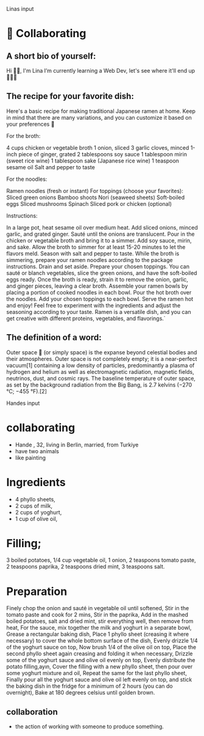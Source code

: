 Linas input
# 👥 Collaborating

## A short bio of yourself:

Hi 👋🏻, I'm Lina
I’m currently learning a Web Dev, let's see where it'll end up 👩🏻‍💻

## The recipe for your favorite dish:

Here's a basic recipe for making traditional Japanese ramen at home. Keep in mind that there are many variations, and you can customize it based on your preferences 🍜

For the broth:

4 cups chicken or vegetable broth
1 onion, sliced
3 garlic cloves, minced
1-inch piece of ginger, grated
2 tablespoons soy sauce
1 tablespoon mirin (sweet rice wine)
1 tablespoon sake (Japanese rice wine)
1 teaspoon sesame oil
Salt and pepper to taste

For the noodles:

Ramen noodles (fresh or instant)
For toppings (choose your favorites):
Sliced green onions
Bamboo shoots
Nori (seaweed sheets)
Soft-boiled eggs
Sliced mushrooms
Spinach
Sliced pork or chicken (optional)

Instructions:

In a large pot, heat sesame oil over medium heat. Add sliced onions, minced garlic, and grated ginger. Sauté until the onions are translucent.
Pour in the chicken or vegetable broth and bring it to a simmer. Add soy sauce, mirin, and sake. Allow the broth to simmer for at least 15-20 minutes to let the flavors meld. Season with salt and pepper to taste.
While the broth is simmering, prepare your ramen noodles according to the package instructions. Drain and set aside.
Prepare your chosen toppings. You can sauté or blanch vegetables, slice the green onions, and have the soft-boiled eggs ready.
Once the broth is ready, strain it to remove the onion, garlic, and ginger pieces, leaving a clear broth.
Assemble your ramen bowls by placing a portion of cooked noodles in each bowl. Pour the hot broth over the noodles.
Add your chosen toppings to each bowl.
Serve the ramen hot and enjoy!
Feel free to experiment with the ingredients and adjust the seasoning according to your taste. Ramen is a versatile dish, and you can get creative with different proteins, vegetables, and flavorings.`

## The definition of a word:

Outer space 🌌 (or simply space) is the expanse beyond celestial bodies and their atmospheres. Outer space is not completely empty; it is a near-perfect vacuum[1] containing a low density of particles, predominantly a plasma of hydrogen and helium as well as electromagnetic radiation, magnetic fields, neutrinos, dust, and cosmic rays. The baseline temperature of outer space, as set by the background radiation from the Big Bang, is 2.7 kelvins (−270 °C; −455 °F).[2]

Handes input
# collaborating

- Hande , 32, living in Berlin, married, from Turkiye
- have two animals
- like painting



# Ingredients
- 4 phyllo sheets,
- 2 cups of milk,
- 2 cups of yoghurt,
- 1 cup of olive oil,

# Filling;

3 boiled potatoes,
1/4 cup vegetable oil,
1 onion,
2 teaspoons tomato paste,
2 teaspoons paprika,
2 teaspoons dried mint,
3 teaspoons salt.

# Preparation
Finely chop the onion and sauté in vegetable oil until softened,
Stir in the tomato paste and cook for 2 mins,
Stir in the paprika,
Add in the mashed boiled potatoes, salt and dried mint, stir everything well, then remove from heat,
For the sauce, mix together the milk and yoghurt in a separate bowl,
Grease a rectangular baking dish,
Place 1 phyllo sheet (creasing it where necessary) to cover the whole bottom surface of the dish,
Evenly drizzle 1/4 of the yoghurt sauce on top,
Now brush 1/4 of the olive oil on top,
Place the second phyllo sheet again creasing and folding it when necessary,
Drizzle some of the yoghurt sauce and olive oil evenly on top,
Evenly distribute the potato filling,ayın,
Cover the filling with a new phyllo sheet, then pour over some yoghurt mixture and oil,
Repeat the same for the last phyllo sheet,
Finally pour all the yoghurt sauce and olive oil left evenly on top, and stick the baking dish in the fridge for a minimum of 2 hours (you can do overnight),
Bake at 180 degrees celsius until golden brown.


## collaboration
- the action of working with someone to produce something.
